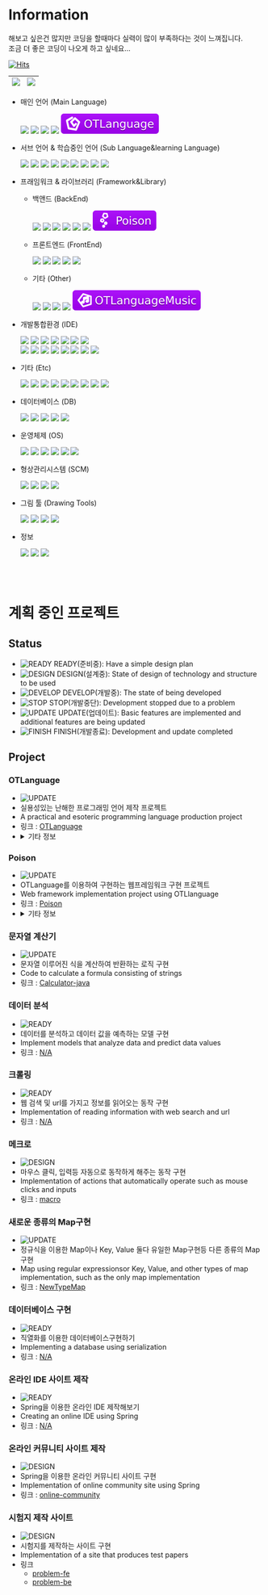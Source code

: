 # Information 
  
 해보고 싶은건 많지만 코딩을 할때마다 실력이 많이 부족하다는 것이 느껴집니다. </br>
 조금 더 좋은 코딩이 나오게 하고 싶네요...</br>

[![Hits](https://hits.seeyoufarm.com/api/count/incr/badge.svg?url=https%3A%2F%2Fgithub.com%2FPersesTitan&count_bg=%23B21A1A&title_bg=%23555555&icon=electron.svg&icon_color=%23E7E7E7&title=visit&edge_flat=false)](https://hits.seeyoufarm.com)

![](https://github-readme-stats.vercel.app/api?username=PersesTitan&show_icons=true&include_all_commits=true&theme=dark) | ![](https://github-readme-stats.vercel.app/api/top-langs/?username=PersesTitan&layout=compact&langs_count=105&theme=dark)
|----|----|

* 매인 언어 (Main Language)

  <img src="https://img.shields.io/badge/Java-007396?style=flat&logo=OpenJDK&logoColor=white"/>
  <img src="https://img.shields.io/badge/Apache Groovy-4298B8?style=flat&logo=Apache Groovy&logoColor=white">
  <img src="https://img.shields.io/badge/Kotlin-7F52FF?style=flat&logo=Kotlin&logoColor=white">
  <img src="https://img.shields.io/badge/Python-3776AB?style=flat&logo=Python&logoColor=white"/>
  <a href="https://github.com/OTLanguage"><img src="https://github.com/OTLanguage/.github/blob/main/image/OTLanguage-flat.svg"/></a>
  
* 서브 언어 & 학습중인 언어 (Sub Language&learning Language)

  <img src="https://img.shields.io/badge/Ruby-CC342D?style=flat&logo=Ruby&logoColor=white">
  <img src="https://img.shields.io/badge/JavaScript-F7DF1E?style=flat&logo=javascript&logoColor=black">
  <img src="https://img.shields.io/badge/TypeScript-3178C6?style=flat&logo=TypeScript&logoColor=white">
  <img src="https://img.shields.io/badge/C%23-239120?style=flat&logo=Csharp&logoColor=white"/>
  <img src="https://img.shields.io/badge/C-A8B9CC?style=flat&logo=C&logoColor=white"/>
  <img src="https://img.shields.io/badge/-C++-00599C?style=flat&logo=C%2B%2B&logoColor=white"/>
  <img src="https://img.shields.io/badge/Go-00ADD8?style=flat&logo=Go&logoColor=white">
  <img src="https://img.shields.io/badge/Rust-FF0000?style=flat&logo=Rust&logoColor=white">
  <img src="https://img.shields.io/badge/Swift-F05138?style=flat&logo=Swift&logoColor=white">

* 프래임워크 & 라이브러리 (Framework&Library)
  * 백앤드 (BackEnd)
  
    ![](https://img.shields.io/badge/Spring-6DB33F?style=flat&logo=spring&logoColor=white)
    ![](https://img.shields.io/badge/SpringBoot-6DB33F?style=flat&logo=springboot&logoColor=white)
    ![](https://img.shields.io/badge/Django-092E20?style=flat&logo=Django&logoColor=white)
    ![](https://img.shields.io/badge/Node.js-339933?style=flat&logo=Node.js&logoColor=white)
    ![](https://img.shields.io/badge/NodeRED-8F0000?style=flat&logo=Node-RED&logoColor=white)
    <img src="https://img.shields.io/badge/Ruby on Rails-CC0000?style=flat&logo=Ruby on Rails&logoColor=white">
    <img src="https://github.com/OTLanguage/.github/blob/main/image/poison/svg/Poison-flat.svg">
    
  * 프론트엔드 (FrontEnd)
  
    ![](https://img.shields.io/badge/Thymeleaf-005F0F?style=flat&logo=Thymeleaf&logoColor=white)
    ![](https://img.shields.io/badge/React-61DAFB?style=flat&logo=React&logoColor=black)
    ![](https://img.shields.io/badge/Vue.js-4FC08D?style=flat&logo=Vue.js&logoColor=white)
    <img src="https://img.shields.io/badge/HTML5-E34F26?style=flat&logo=html5&logoColor=white">
    <img src="https://img.shields.io/badge/CSS-1572B6?style=flat&logo=css3&logoColor=white">
  
  * 기타 (Other)
  
    <img src="https://img.shields.io/badge/Unity-FFFFFF?style=flat&logo=Unity&logoColor=black">
    <img src="https://img.shields.io/badge/Unreal Engine-0E1128?style=flat&logo=Unreal Engine&logoColor=white">
    <img src="https://img.shields.io/badge/OpenCV-5C3EE8?style=flat&logo=OpenCV&logoColor=white">
    <img src="https://img.shields.io/badge/Android-3DDC84?style=flat&logo=Android&logoColor=white">
    <img src="https://github.com/OTLanguage/.github/blob/main/icon/music/OTLanguageMusic-flat.svg"/>
  
* 개발통합환경 (IDE)

  ![](https://img.shields.io/badge/GoLand-000000?style=flat&logo=GoLand&logoColor=white)
  ![](https://img.shields.io/badge/WebStorm-000000?style=flat&logo=WebStorm&logoColor=white)
  ![](https://img.shields.io/badge/CLion-000000?style=flat&logo=CLion&logoColor=white)
  ![](https://img.shields.io/badge/Rider-000000?style=flat&logo=Rider&logoColor=white)
  ![](https://img.shields.io/badge/PyCharm-000000?style=flat&logo=PyCharm&logoColor=white)
  <img src="https://img.shields.io/badge/IntelliJ IDEA-000000?style=flat&logo=IntelliJ IDEA&logoColor=white">
  <img src="https://img.shields.io/badge/Jetbrains-000000?style=flat&logo=Jetbrains&logoColor=white">
  <br/>
  <img src="https://img.shields.io/badge/Eclipse IDE-2C2255?style=flat&logo=Eclipse IDE&logoColor=white">
  <img src="https://img.shields.io/badge/Arduino-00979D?style=flat&logo=Arduino&logoColor=white">
  <img src="https://img.shields.io/badge/Android Studio-3DDC84?style=flat&logo=Android Studio&logoColor=white">
  <img src="https://img.shields.io/badge/Visual Studio Code-007ACC?style=flat&logo=Visual Studio Code&logoColor=white">
  <img src="https://img.shields.io/badge/Anaconda-44A833?style=flat&logo=Anaconda&logoColor=white">
  <img src="https://img.shields.io/badge/Notepad++-90E59A?style=flat&logo=Notepad%2B%2B&logoColor=black">
  <img src="https://img.shields.io/badge/Xcode-147EFB?style=flat&logo=Xcode&logoColor=white">
  <img src="https://img.shields.io/badge/godotengine-478CBF?style=flat&logo=godotengine&logoColor=white">

* 기타 (Etc)
 
  <img src="https://img.shields.io/badge/Gradle-02303A?style=flat&logo=gradle&logoColor=white">  
  <img src="https://img.shields.io/badge/Apache-D22128?style=flat&logo=Apache&logoColor=white">
  <img src="https://img.shields.io/badge/RubyGems-E9573F?style=flat&logo=RubyGems&logoColor=white">
  <img src="https://img.shields.io/badge/Sketch-F7B500?style=flat&logo=Sketch&logoColor=white">
  <img src="https://img.shields.io/badge/JSON-000000?style=flat&logo=JSON&logoColor=white">
  <img src="https://img.shields.io/badge/npm-CB3837?style=flat&logo=npm&logoColor=white">
  <img src="https://img.shields.io/badge/Yarn-2C8EBB?style=flat&logo=Yarn&logoColor=white">
  <img src="https://img.shields.io/badge/Heroku-430098?style=flat&logo=Heroku&logoColor=white">
  <img src="https://img.shields.io/badge/Hibernate-59666C?style=flat&logo=Hibernate&logoColor=white">

* 데이터베이스 (DB)

  <img src="https://img.shields.io/badge/MySQL-4479A1?style=flat&logo=mysql&logoColor=white">
  <img src="https://img.shields.io/badge/MariaDB-003545?style=flat&logo=MariaDB&logoColor=white">
  <img src="https://img.shields.io/badge/SQLite-003B57?style=flat&logo=SQLite&logoColor=white">
  <img src="https://img.shields.io/badge/PostgreSQL-4169E1?style=flat&logo=PostgreSQL&logoColor=white">
  <img src="https://img.shields.io/badge/Firebase-FFCA28?style=flat&logo=Firebase&logoColor=black">

* 운영체제 (OS)

  ![](https://img.shields.io/badge/Windows-0078D6?style=flat&logo=Windows&logoColor=white)
  ![](https://img.shields.io/badge/Linux-FCC624?style=flat&logo=linux&logoColor=black)
  ![](https://img.shields.io/badge/Apple-000000?style=flat&logo=Apple&logoColor=white)
  ![](https://img.shields.io/badge/Red%20Hat-EE0000?style=flat&logo=RedHat&logoColor=white)
  <img src="https://img.shields.io/badge/Windows 11-0078D4?style=flat&logo=Windows 11&logoColor=white">
  <img src="https://img.shields.io/badge/Raspberry Pi-A22846?style=flat&logo=Raspberry Pi&logoColor=white">

  
* 형상관리시스템 (SCM)

  ![](https://img.shields.io/badge/Git-F05032?style=flat&logo=Git&logoColor=white)
  ![](https://img.shields.io/badge/Sourcetree-0052CC?style=flat&logo=Sourcetree&logoColor=white)
  ![](https://img.shields.io/badge/GitHub-181717?style=flat&logo=github&logoColor=white)
  ![](https://img.shields.io/badge/Bitbucket-0052CC?style=flat&logo=Bitbucket&logoColor=white)
  
* 그림 툴 (Drawing Tools)

  <img src="https://img.shields.io/badge/Adobe Photoshop-31A8FF?style=flat&logo=Adobe Photoshop&logoColor=white">
  <img src="https://img.shields.io/badge/Adobe Illustrator-FF9A00?style=flat&logo=Adobe Illustrator&logoColor=white">
  <img src="https://img.shields.io/badge/Inkscape-000000?style=flat&logo=Inkscape&logoColor=white">
  <img src="https://img.shields.io/badge/GIMP-5C5543?style=flat&logo=GIMP&logoColor=white">
 
* 정보 
  
  ![](https://img.shields.io/badge/Notion-ffffff?style=flat&logo=Notion&logoColor=black)
  ![](https://img.shields.io/badge/Tistory-999999?style=flat&logo=Tistory&logoColor=white)
  ![](https://img.shields.io/badge/Velog-20C997?style=flat&logo=Velog&logoColor=white)

</br>
</br>

# 계획 중인 프로젝트

## Status

- ![READY](https://img.shields.io/badge/READY-lightgray?style=flat-square) READY(준비중): Have a simple design plan
- ![DESIGN](https://img.shields.io/badge/DESIGN-yellow?style=flat-square) DESIGN(설계중): State of design of technology and structure to be used
- ![DEVELOP](https://img.shields.io/badge/DEVELOP-green?style=flat-square) DEVELOP(개발중): The state of being developed
- ![STOP](https://img.shields.io/badge/STOP-ff0000?style=flat-square) STOP(개발중단): Development stopped due to a problem
- ![UPDATE](https://img.shields.io/badge/UPDATE-blue?style=flat-square) UPDATE(업데이트): Basic features are implemented and additional features are being updated
- ![FINISH](https://img.shields.io/badge/FINISH-blueviolet?style=flat-square) FINISH(개발종료): Development and update completed

## Project
### OTLanguage
- ![UPDATE](https://img.shields.io/badge/UPDATE-blue?style=flat-square)
- 실용성있는 난해한 프로그래밍 언어 제작 프로젝트
- A practical and esoteric programming language production project
- 링크 : [OTLanguage](https://github.com/OTLanguage)
- <details>
      <summary>기타 정보</summary>
      <a href="https://velog.io/@persestitan/OTLanguage-%EB%AC%B8%EB%B2%95%EC%A0%95%EB%B3%B4-%EC%B4%9D-%EC%A0%95%EB%A6%AC">문법 정리 링크</a>
  </details>

### Poison
- ![UPDATE](https://img.shields.io/badge/UPDATE-blue?style=flat-square)
- OTLanguage를 이용하여 구현하는 웹프레임워크 구현 프로젝트
- Web framework implementation project using OTLlanguage
- 링크 : [Poison](https://github.com/OTLanguage)
- <details>
      <summary>기타 정보</summary>
      <a href="https://velog.io/@persestitan/OTLanguagePoison-%EB%A1%9C%EA%B7%B8%EC%9D%B8-%EA%B8%B0%EB%8A%A5-%EA%B5%AC%ED%98%84%ED%95%98%EA%B8%B0">동작 예제</a>
  </details>

### 문자열 계산기 
- ![UPDATE](https://img.shields.io/badge/UPDATE-blue?style=flat-square)
- 문자열 이루어진 식을 계산하여 반환하는 로직 구현
- Code to calculate a formula consisting of strings
- 링크 : [Calculator-java](https://github.com/PersesTitan/Calculator-java)

### 데이터 분석
- ![READY](https://img.shields.io/badge/READY-lightgray?style=flat-square)
- 데이터를 분석하고 데이터 값을 예측하는 모델 구현
- Implement models that analyze data and predict data values
- 링크 : [N/A]()

### 크롤링
- ![READY](https://img.shields.io/badge/READY-lightgray?style=flat-square)
- 웹 검색 및 url를 가지고 정보를 읽어오는 동작 구현
- Implementation of reading information with web search and url
- 링크 : [N/A]()

### 메크로
- ![DESIGN](https://img.shields.io/badge/DESIGN-yellow?style=flat-square)
- 마우스 클릭, 입력등 자동으로 동작하게 해주는 동작 구현
- Implementation of actions that automatically operate such as mouse clicks and inputs
- 링크 : [macro](https://github.com/PersesTitan/macro)

### 새로운 종류의 Map구현
- ![UPDATE](https://img.shields.io/badge/UPDATE-blue?style=flat-square)
- 정규식을 이용한 Map이나 Key, Value 둘다 유일한 Map구현등 다른 종류의 Map구현
- Map using regular expressionsor Key, Value, and other types of map implementation, such as the only map implementation
- 링크 : [NewTypeMap](https://github.com/PersesTitan/NewTypeMap)

### 데이터베이스 구현
- ![READY](https://img.shields.io/badge/READY-lightgray?style=flat-square)
- 직열화를 이용한 데이터베이스구현하기
- Implementing a database using serialization
- 링크 : [N/A]()

### 온라인 IDE 사이트 제작
- ![READY](https://img.shields.io/badge/READY-lightgray?style=flat-square)
- Spring을 이용한 온라인 IDE 제작해보기
- Creating an online IDE using Spring
- 링크 : [N/A]()

### 온라인 커뮤니티 사이트 제작
- ![DESIGN](https://img.shields.io/badge/DESIGN-yellow?style=flat-square)
- Spring을 이용한 온라인 커뮤니티 사이트 구현
- Implementation of online community site using Spring
- 링크 : [online-community](https://github.com/PersesTitan/online-community)

### 시험지 제작 사이트
- ![DESIGN](https://img.shields.io/badge/DESIGN-yellow?style=flat-square)
- 시험지를 제작하는 사이트 구현
- Implementation of a site that produces test papers
- 링크 
  - [problem-fe](https://github.com/PersesTitan/problem-fe)
  - [problem-be](https://github.com/PersesTitan/problem-spring)

